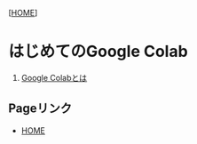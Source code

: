 <!-- ReadMe -->
[[HOME](./../README.md)]

# はじめてのGoogle Colab

01. [Google Colabとは](./WhatIsGoogleColab.md)

## Pageリンク

- [HOME](./../README.md)
